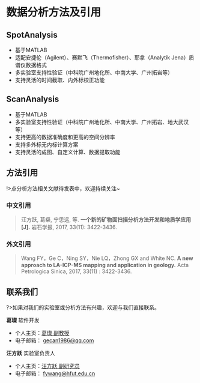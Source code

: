 # 数据分析方法及引用

## SpotAnalysis

 - 基于MATLAB
 - 适配安捷伦（Agilent）、赛默飞（Thermofisher）、耶拿（Analytik Jena）质谱仪数据格式
 - 多实验室支持性验证（中科院广州地化所、中南大学、广州拓岩等）
 - 支持灵活的时间截取、内外标校正功能

## ScanAnalysis

 - 基于MATLAB
 - 多实验室支持性验证（中科院广州地化所、中南大学、广州拓岩、地大武汉等）
 - 支持更高的数据准确度和更高的空间分辨率
 - 支持多外标无内标计算方案
 - 支持灵活的成图、自定义计算、数据提取功能

## 方法引用

!>点分析方法相关文献待发表中，欢迎持续关注~

### 中文引用

> 汪方跃, 葛粲, 宁思远, 等. **一个新的矿物面扫描分析方法开发和地质学应用[J].** 岩石学报, 2017, 33(11): 3422-3436.


### 外文引用

> Wang FY，Ge C，Ning SY，Nie LQ，Zhong GX and White NC. **A new approach to LA-ICP-MS mapping and application in geology.** Acta Petrologica Sinica, 2017, 33(11) : 3422-3436.

## 联系我们

?>如果对我们的实验室或分析方法有兴趣，欢迎与我们直接联系。

**葛璨** 软件开发
 - 个人主页：[葛璨 副教授](http://geoscience.hfut.edu.cn/2021/0408/c11047a253392/page.htm) 
 - 电子邮箱： gecan1986@qq.com

**汪方跃** 实验室负责人
 - 个人主页：[汪方跃 副研究员](http://geoscience.hfut.edu.cn/2022/0511/c11047a277949/page.htm)
 - 电子邮箱： fywang@hfut.edu.cn
